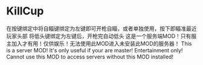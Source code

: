 # KillCup
在按键绑定中将自瞄键绑定为左键即可开枪自瞄，或者单独使用，按下即瞄准最近玩家头部
将低头键绑定为左键后，开枪完自动低头
这是一个服务端MOD！只有服主加入才有用！仅供娱乐！无法使用此MOD进入未安装此MOD的服务器！
This is a server MOD! It's only useful if your are master! Entertainment only! Cannot use this MOD to access servers without this MOD installed!
